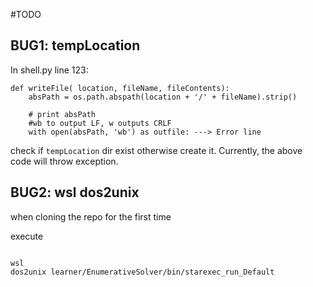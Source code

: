 #TODO

## BUG1: tempLocation
In shell.py line 123:

```
def writeFile( location, fileName, fileContents):
    absPath = os.path.abspath(location + '/' + fileName).strip()

    # print absPath
    #wb to output LF, w outputs CRLF
    with open(absPath, 'wb') as outfile: ---> Error line
```

check if `tempLocation` dir exist otherwise create it. Currently, the above code will throw exception.

## BUG2: wsl dos2unix
when cloning the repo for the first time

execute 
```

wsl
dos2unix learner/EnumerativeSolver/bin/starexec_run_Default


```

